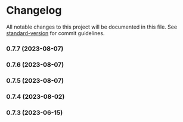 # Changelog

All notable changes to this project will be documented in this file. See [standard-version](https://github.com/conventional-changelog/standard-version) for commit guidelines.

### 0.7.7 (2023-08-07)

### 0.7.6 (2023-08-07)

### 0.7.5 (2023-08-07)

### 0.7.4 (2023-08-02)

### 0.7.3 (2023-06-15)
